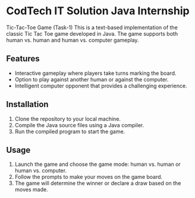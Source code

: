 # CodTech IT Solution Java Internship
Tic-Tac-Toe Game (Task-1)
This is a text-based implementation of the classic Tic Tac Toe game developed in Java. The game supports both human vs. human and human vs. computer gameplay.
## Features

- Interactive gameplay where players take turns marking the board.
- Option to play against another human or against the computer.
- Intelligent computer opponent that provides a challenging experience.

## Installation

1. Clone the repository to your local machine.
2. Compile the Java source files using a Java compiler.
3. Run the compiled program to start the game.

## Usage

1. Launch the game and choose the game mode: human vs. human or human vs. computer.
2. Follow the prompts to make your moves on the game board.
3. The game will determine the winner or declare a draw based on the moves made.

